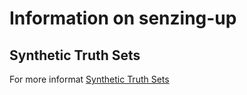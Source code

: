 # Information on senzing-up

## Synthetic Truth Sets

For more informat
[Synthetic Truth Sets](https://senzing.zendesk.com/hc/en-us/articles/360047940434-Synthetic-Truth-Sets)
